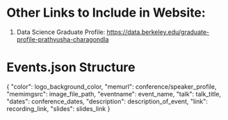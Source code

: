 # Other Links to Include in Website:

1. Data Science Graduate Profile: https://data.berkeley.edu/graduate-profile-prathyusha-charagondla

# Events.json Structure

   {
    "color": logo_background_color,
    "memurl": conference/speaker_profile,
    "memimgsrc": image_file_path,
    "eventname": event_name,
    "talk": talk_title,
    "dates": conference_dates,
    "description": description_of_event,
    "link": recording_link,
    "slides": slides_link
  }
